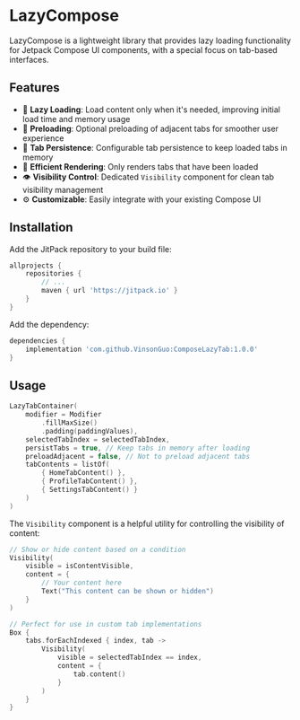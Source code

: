 # LazyCompose

LazyCompose is a lightweight library that provides lazy loading functionality for Jetpack Compose UI components, with a special focus on tab-based interfaces.

## Features

- 🚀 **Lazy Loading**: Load content only when it's needed, improving initial load time and memory usage
- 🔄 **Preloading**: Optional preloading of adjacent tabs for smoother user experience
- 💾 **Tab Persistence**: Configurable tab persistence to keep loaded tabs in memory
- 🎯 **Efficient Rendering**: Only renders tabs that have been loaded
- 👁️ **Visibility Control**: Dedicated `Visibility` component for clean tab visibility management
- ⚙️ **Customizable**: Easily integrate with your existing Compose UI

## Installation

Add the JitPack repository to your build file:

```gradle
allprojects {
    repositories {
        // ...
        maven { url 'https://jitpack.io' }
    }
}
```

Add the dependency:

```gradle
dependencies {
    implementation 'com.github.VinsonGuo:ComposeLazyTab:1.0.0'
}
```

## Usage


```kotlin
LazyTabContainer(
    modifier = Modifier
        .fillMaxSize()
        .padding(paddingValues),
    selectedTabIndex = selectedTabIndex,
    persistTabs = true, // Keep tabs in memory after loading
    preloadAdjacent = false, // Not to preload adjacent tabs
    tabContents = listOf(
        { HomeTabContent() },
        { ProfileTabContent() },
        { SettingsTabContent() }
    )
)
```

The `Visibility` component is a helpful utility for controlling the visibility of content:

```kotlin
// Show or hide content based on a condition
Visibility(
    visible = isContentVisible,
    content = {
        // Your content here
        Text("This content can be shown or hidden")
    }
)

// Perfect for use in custom tab implementations
Box {
    tabs.forEachIndexed { index, tab ->
        Visibility(
            visible = selectedTabIndex == index,
            content = { 
                tab.content() 
            }
        )
    }
}
```

